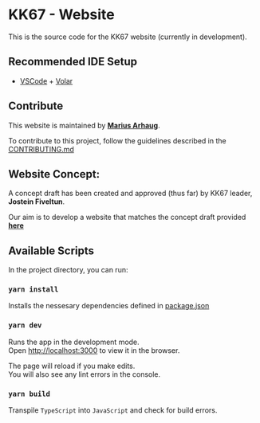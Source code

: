 # KK67 - Website

This is the source code for the KK67 website (currently in development).

## Recommended IDE Setup

- [VSCode](https://code.visualstudio.com/) + [Volar](https://marketplace.visualstudio.com/items?itemName=johnsoncodehk.volar)

## Contribute

This website is maintained by [**Marius Arhaug**](https://www.github.com/MariusArhaug).

To contribute to this project, follow the guidelines described in the [CONTRIBUTING.md](./CONTRIBUTING.md)

## Website Concept:

A concept draft has been created and approved (thus far) by KK67 leader, **Jostein Fiveltun**.

Our aim is to develop a website that matches the concept draft provided [**here**](./assets/)

## Available Scripts

In the project directory, you can run:

### `yarn install`

Installs the nessesary dependencies defined in [package.json](package.json)

### `yarn dev`

Runs the app in the development mode.\
Open [http://localhost:3000](http://localhost:3000) to view it in the browser.

The page will reload if you make edits.\
You will also see any lint errors in the console.

### `yarn build`

Transpile `TypeScript` into `JavaScript` and check for build errors.
